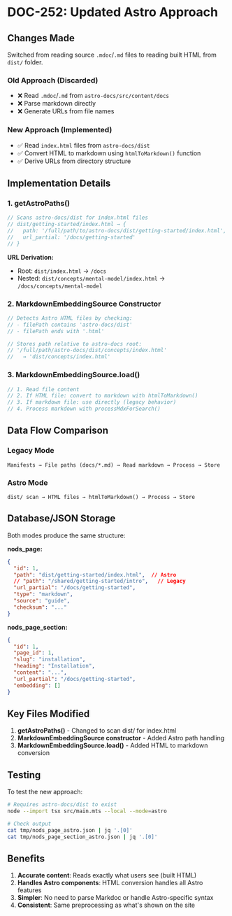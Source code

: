 # DOC-252: Updated Astro Approach

## Changes Made

Switched from reading source `.mdoc`/`.md` files to reading built HTML from `dist/` folder.

### Old Approach (Discarded)
- ❌ Read `.mdoc`/`.md` from `astro-docs/src/content/docs`
- ❌ Parse markdown directly
- ❌ Generate URLs from file names

### New Approach (Implemented)
- ✅ Read `index.html` files from `astro-docs/dist`
- ✅ Convert HTML to markdown using `htmlToMarkdown()` function
- ✅ Derive URLs from directory structure

## Implementation Details

### 1. getAstroPaths()
```typescript
// Scans astro-docs/dist for index.html files
// dist/getting-started/index.html → {
//   path: '/full/path/to/astro-docs/dist/getting-started/index.html',
//   url_partial: '/docs/getting-started'
// }
```

**URL Derivation:**
- Root: `dist/index.html` → `/docs`
- Nested: `dist/concepts/mental-model/index.html` → `/docs/concepts/mental-model`

### 2. MarkdownEmbeddingSource Constructor
```typescript
// Detects Astro HTML files by checking:
// - filePath contains 'astro-docs/dist'
// - filePath ends with '.html'

// Stores path relative to astro-docs root:
// '/full/path/astro-docs/dist/concepts/index.html'
//   → 'dist/concepts/index.html'
```

### 3. MarkdownEmbeddingSource.load()
```typescript
// 1. Read file content
// 2. If HTML file: convert to markdown with htmlToMarkdown()
// 3. If markdown file: use directly (legacy behavior)
// 4. Process markdown with processMdxForSearch()
```

## Data Flow Comparison

### Legacy Mode
```
Manifests → File paths (docs/*.md) → Read markdown → Process → Store
```

### Astro Mode
```
dist/ scan → HTML files → htmlToMarkdown() → Process → Store
```

## Database/JSON Storage

Both modes produce the same structure:

**nods_page:**
```json
{
  "id": 1,
  "path": "dist/getting-started/index.html",  // Astro
  // "path": "/shared/getting-started/intro",   // Legacy
  "url_partial": "/docs/getting-started",
  "type": "markdown",
  "source": "guide",
  "checksum": "..."
}
```

**nods_page_section:**
```json
{
  "id": 1,
  "page_id": 1,
  "slug": "installation",
  "heading": "Installation",
  "content": "...",
  "url_partial": "/docs/getting-started",
  "embedding": []
}
```

## Key Files Modified

1. **getAstroPaths()** - Changed to scan dist/ for index.html
2. **MarkdownEmbeddingSource constructor** - Added Astro path handling
3. **MarkdownEmbeddingSource.load()** - Added HTML to markdown conversion

## Testing

To test the new approach:
```bash
# Requires astro-docs/dist to exist
node --import tsx src/main.mts --local --mode=astro

# Check output
cat tmp/nods_page_astro.json | jq '.[0]'
cat tmp/nods_page_section_astro.json | jq '.[0]'
```

## Benefits

1. **Accurate content**: Reads exactly what users see (built HTML)
2. **Handles Astro components**: HTML conversion handles all Astro features
3. **Simpler**: No need to parse Markdoc or handle Astro-specific syntax
4. **Consistent**: Same preprocessing as what's shown on the site
